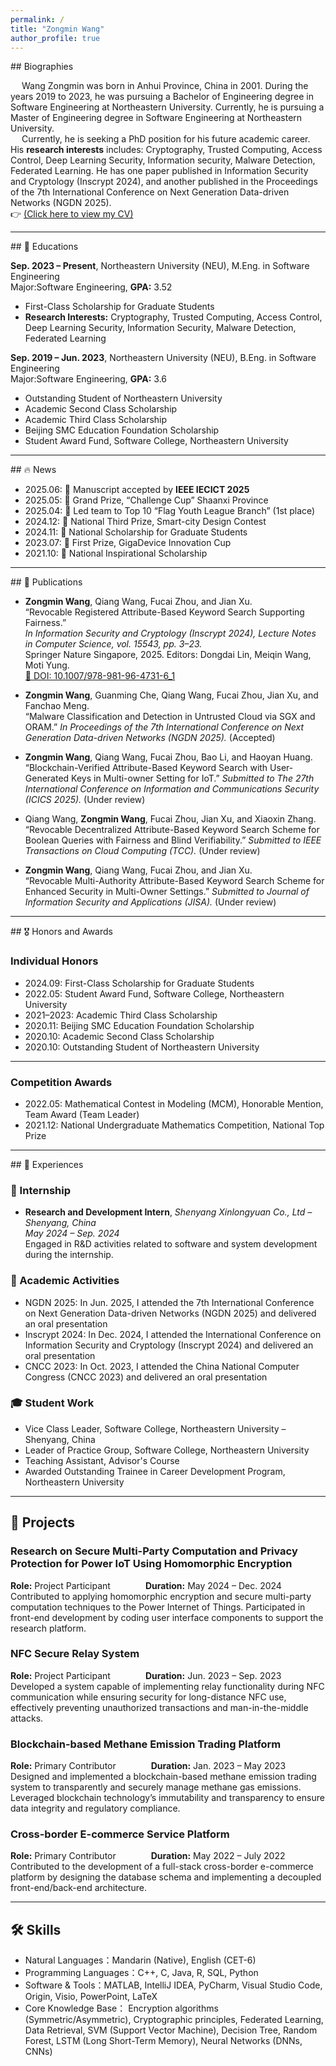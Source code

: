 ```yaml
---
permalink: /
title: "Zongmin Wang"
author_profile: true
---
```


<style>
.page__title {
  display: none;
}
</style>
<!-- Biographies Section -->
<div id="about"></div>
## Biographies

&emsp; Wang Zongmin was born in Anhui Province, China in 2001. During the years 2019 to 2023, he was pursuing a Bachelor of Engineering degree in Software Engineering at Northeastern University. Currently, he is pursuing a Master of Engineering degree in Software Engineering at Northeastern University. <br>  &emsp; Currently, he is seeking a PhD position for his future academic career. His **research interests** includes: Cryptography, Trusted Computing, Access Control, Deep Learning Security, Information security, Malware Detection, Federated Learning. He has one paper published in Information Security and Cryptology (Inscrypt 2024), and another published in the Proceedings of the 7th International Conference on Next Generation Data-driven Networks (NGDN 2025). <br>👉 [(Click here to view my CV)](https://ZongminWang1.github.io/files/Template_CV_Eng.pdf)

---

<!-- Educations Section -->
<div id="educations"></div>
## 📖 Educations

**Sep. 2023 – Present**, Northeastern University (NEU), M.Eng. in Software Engineering  
 Major:Software Engineering, **GPA:** 3.52  
- First-Class Scholarship for Graduate Students  
- **Research Interests:** Cryptography, Trusted Computing, Access Control, Deep Learning Security, Information Security, Malware Detection, Federated Learning

**Sep. 2019 – Jun. 2023**, Northeastern University (NEU), B.Eng. in Software Engineering  
 Major:Software Engineering, **GPA:** 3.6  
- Outstanding Student of Northeastern University  
- Academic Second Class Scholarship  
- Academic Third Class Scholarship  
- Beijing SMC Education Foundation Scholarship  
- Student Award Fund, Software College, Northeastern University

---

<!-- News Section -->
<div id="news"></div>
## 🔥 News

- 2025.06: 🎉 Manuscript accepted by **IEEE IECICT 2025**  
- 2025.05: 🎉 Grand Prize, “Challenge Cup” Shaanxi Province  
- 2025.04: 🎉 Led team to Top 10 “Flag Youth League Branch” (1st place)  
- 2024.12: 🎉 National Third Prize, Smart-city Design Contest  
- 2024.11: 🎉 National Scholarship for Graduate Students  
- 2023.07: 🎉 First Prize, GigaDevice Innovation Cup  
- 2021.10: 🎉 National Inspirational Scholarship  


---

<!-- Publications Section -->
<div id="publications"></div>
## 📝 Publications


-  **Zongmin Wang**, Qiang Wang, Fucai Zhou, and Jian Xu.  
  “Revocable Registered Attribute-Based Keyword Search Supporting Fairness.”  
  *In Information Security and Cryptology (Inscrypt 2024), Lecture Notes in Computer Science, vol. 15543, pp. 3–23.*  
  Springer Nature Singapore, 2025. Editors: Dongdai Lin, Meiqin Wang, Moti Yung.  
  [🔗 DOI: 10.1007/978-981-96-4731-6_1](https://doi.org/10.1007/978-981-96-4731-6_1)

-  **Zongmin Wang**, Guanming Che, Qiang Wang, Fucai Zhou, Jian Xu, and Fanchao Meng.  
  “Malware Classification and Detection in Untrusted Cloud via SGX and ORAM.” *In Proceedings of the 7th International Conference on Next Generation Data-driven Networks (NGDN 2025).* (Accepted)

-  **Zongmin Wang**, Qiang Wang, Fucai Zhou, Bao Li, and Haoyan Huang.  
  “Blockchain-Verified Attribute-Based Keyword Search with User-Generated Keys in Multi-owner Setting for IoT.” *Submitted to The 27th International Conference on Information and Communications Security (ICICS 2025).*  (Under review)


-  Qiang Wang, **Zongmin Wang**, Fucai Zhou, Jian Xu, and Xiaoxin Zhang.  
  “Revocable Decentralized Attribute-Based Keyword Search Scheme for Boolean Queries with Fairness and Blind Verifiability.” *Submitted to IEEE Transactions on Cloud Computing (TCC).* (Under review)

-  **Zongmin Wang**, Qiang Wang, Fucai Zhou, and Jian Xu.  
  “Revocable Multi-Authority Attribute-Based Keyword Search Scheme for Enhanced Security in Multi-Owner Settings.” *Submitted to Journal of Information Security and Applications (JISA).* (Under review)


---


<!-- Awards Section -->
<div id="awards"></div>
## 🎖 Honors and Awards

###  Individual Honors


- 2024.09: First-Class Scholarship for Graduate Students  
- 2022.05: Student Award Fund, Software College, Northeastern University  
- 2021–2023: Academic Third Class Scholarship  
- 2020.11: Beijing SMC Education Foundation Scholarship  
- 2020.10: Academic Second Class Scholarship  
- 2020.10: Outstanding Student of Northeastern University  


---

### Competition Awards 
- 2022.05: Mathematical Contest in Modeling (MCM), Honorable Mention, Team Award (Team Leader)
- 2021.12: National Undergraduate Mathematics Competition, National Top Prize


---
<!-- Experiences Section -->
<div id="experience"></div>
## 💼 Experiences

### 🏢 Internship

- **Research and Development Intern**, *Shenyang Xinlongyuan Co., Ltd – Shenyang, China*  
  *May 2024 – Sep. 2024*  
  Engaged in R&D activities related to software and system development during the internship.

### 🧪 Academic Activities

- NGDN 2025: In Jun. 2025, I attended the 7th International Conference on Next Generation Data-driven Networks (NGDN 2025) and delivered an oral presentation
- Inscrypt 2024: In Dec. 2024, I attended the International Conference on Information Security and Cryptology (Inscrypt 2024) and delivered an oral presentation
- CNCC 2023: In Oct. 2023, I attended the China National Computer Congress (CNCC 2023) and delivered an oral presentation


### 🎓 Student Work

- Vice Class Leader, Software College, Northeastern University – Shenyang, China  
- Leader of Practice Group, Software College, Northeastern University  
- Teaching Assistant, Advisor's Course  
- Awarded Outstanding Trainee in Career Development Program, Northeastern University

---

## 🧠 Projects

###  Research on Secure Multi-Party Computation and Privacy Protection for Power IoT Using Homomorphic Encryption  
**Role:** Project Participant    **Duration:** May 2024 – Dec. 2024  
Contributed to applying homomorphic encryption and secure multi-party computation techniques to the Power Internet of Things. Participated in front-end development by coding user interface components to support the research platform.

###  NFC Secure Relay System  
**Role:** Project Participant    **Duration:** Jun. 2023 – Sep. 2023  
Developed a system capable of implementing relay functionality during NFC communication while ensuring security for long-distance NFC use, effectively preventing unauthorized transactions and man-in-the-middle attacks.

###  Blockchain-based Methane Emission Trading Platform  
**Role:** Primary Contributor    **Duration:** Jan. 2023 – May 2023  
Designed and implemented a blockchain-based methane emission trading system to transparently and securely manage methane gas emissions. Leveraged blockchain technology’s immutability and transparency to ensure data integrity and regulatory compliance.

###  Cross-border E-commerce Service Platform  
**Role:** Primary Contributor    **Duration:** May 2022 – July 2022  
Contributed to the development of a full-stack cross-border e-commerce platform by designing the database schema and implementing a decoupled front-end/back-end architecture.


---

<!-- Skills Section -->
<div id="skills"></div>

## 🛠 Skills

- Natural Languages：Mandarin (Native), English (CET-6)
- Programming Languages：C++, C, Java, R, SQL, Python
- Software & Tools：MATLAB, IntelliJ IDEA, PyCharm, Visual Studio Code, Origin, Visio, PowerPoint, LaTeX
- Core Knowledge Base： Encryption algorithms (Symmetric/Asymmetric), Cryptographic principles, Federated Learning, Data Retrieval, SVM (Support Vector Machine), Decision Tree, Random Forest, LSTM (Long Short-Term Memory), Neural Networks (DNNs, CNNs)


